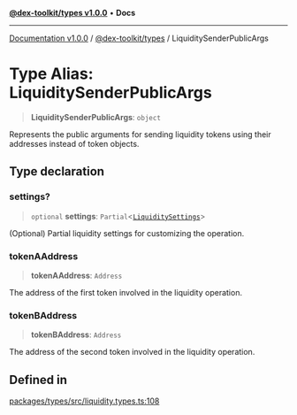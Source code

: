 [**@dex-toolkit/types v1.0.0**](../README.md) • **Docs**

***

[Documentation v1.0.0](../../../packages.md) / [@dex-toolkit/types](../README.md) / LiquiditySenderPublicArgs

# Type Alias: LiquiditySenderPublicArgs

> **LiquiditySenderPublicArgs**: `object`

Represents the public arguments for sending liquidity tokens using their addresses instead of token objects.

## Type declaration

### settings?

> `optional` **settings**: `Partial`\<[`LiquiditySettings`](LiquiditySettings.md)\>

(Optional) Partial liquidity settings for customizing the operation.

### tokenAAddress

> **tokenAAddress**: `Address`

The address of the first token involved in the liquidity operation.

### tokenBAddress

> **tokenBAddress**: `Address`

The address of the second token involved in the liquidity operation.

## Defined in

[packages/types/src/liquidity.types.ts:108](https://github.com/niZmosis/dex-toolkit/blob/3d8b41b44787b30fbea5de3ab4737662ffb61bc8/packages/types/src/liquidity.types.ts#L108)
